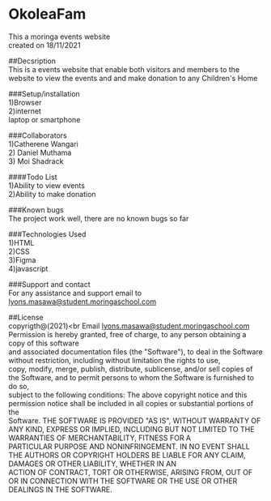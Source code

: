# OkoleaFam
This a moringa events  website <br>
created on 18/11/2021

##Decsription<br>
This is a events website that enable both visitors  and members to the website to view the events and and make donation to any Children's Home

###Setup/installation<br>
1)Browser<br>
2)internet<br>
laptop or smartphone<br>

###Collaborators<br>
1)Catherene Wangari<br>
2) Daniel Muthama<br>
3) Moi Shadrack

####Todo List<br>
1)Ability to view events<br>
2)Ability to make donation

###Known bugs<br>
The project work well, there are no known bugs so far<br>

###Technologies Used<br>
1)HTML<br>
2)CSS<br>
3)Figma<br>
4)javascript

###Support and contact<br>
For any assistance and support email to lyons.masawa@student.moringaschool.com

##License<br>
copyrigth@(2021)<br
 Email lyons.masawa@student.moringaschool.com Permission is hereby granted, free of charge, to any person obtaining a copy of this software <br>
and associated documentation files (the "Software"), to deal in the Software without restriction, including without limitation the rights to use,<br>
copy, modify, merge, publish, distribute, sublicense, and/or sell copies of the Software, and to permit persons to whom the Software is furnished to do so,<br>
subject to the following conditions: The above copyright notice and this permission notice shall be included in all copies or substantial portions of the<br> Software. 
THE SOFTWARE IS PROVIDED "AS IS", WITHOUT WARRANTY OF ANY KIND, EXPRESS OR IMPLIED, INCLUDING BUT NOT LIMITED TO THE WARRANTIES OF MERCHANTABILITY, FITNESS FOR A <br>
PARTICULAR PURPOSE AND NONINFRINGEMENT. IN NO EVENT SHALL THE AUTHORS OR COPYRIGHT HOLDERS BE LIABLE FOR ANY CLAIM, DAMAGES OR OTHER LIABILITY, WHETHER IN AN <br>
ACTION OF CONTRACT, TORT OR OTHERWISE, ARISING FROM, OUT OF OR IN CONNECTION WITH THE SOFTWARE OR THE USE OR OTHER DEALINGS IN THE SOFTWARE.
